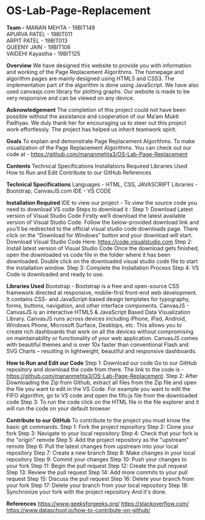 # OS-Lab-Page-Replacement

**Team -** 
MANAN MEHTA - 19BIT149<br/>
APURVA PATEL - 19BIT011<br/>
ARPIT PATEL - 19BIT013<br/>
QUEENY JAIN - 19BIT106<br/>
VAIDEHI Kayastha - 19BIT125<br/>

**Overview**
We have designed this website to provide you with information and working of the Page Replacement Algorithms. The homepage and algorithm pages are mainly designed using HTML5 and CSS3. The implementation part of the algorithm is done using JavaScript. We have also used canvasjs.com library for plotting graphs. Our website is made to be very responsive and can be viewed on any device. 

**Acknowledgement**
The completion of this project could not have been possible without the assistance and cooperation of our Ma’am Mukti Padhyav. We duly thank her for encouraging us to steer out this project work effortlessly. The project has helped us inherit teamwork spirit.

**Goals**
To explain and demonstrate Page Replacement Algorithms.
To make visualization of the Page Replacement Algorithms.
You can check out our code at - https://github.com/mananmehta3/OS-Lab-Page-Replacement

**Contents**
Technical Specifications 
Installations Required
Libraries Used 
How to Run and Edit
Contribute to our GitHub 
References

**Technical Specifications**
Languages - 
HTML, CSS, JAVASCRIPT
Libraries - 
Bootstrap, CanvasJS.com
IDE - 
VS CODE

**Installation Required**
IDE to view our project - 
To view the source code you need to download VS code
Steps to download it :
Step 1: Download Latest version of Visual Studio Code
Firstly we’ll download the latest available version of Visual Studio Code. Follow the below-provided download link and you’ll be redirected to the official visual studio code downloads page. There click on the “Download for Windows” button and your download will start. Download Visual Studio Code Here: https://code.visualstudio.com
Step 2: Install latest version of Visual Studio Code
Once the download gets finished, open the downloaded vs code file in the folder where it has been downloaded. Double click on the downloaded visual studio code file to start the installation window.
Step 3: Complete the Installation Process
Step 4: VS Code is downloaded and ready to use.

**Libraries Used**
Bootstrap - 
Bootstrap is a free and open-source CSS framework directed at responsive, mobile-first front-end web development. It contains CSS- and JavaScript-based design templates for typography, forms, buttons, navigation, and other interface components.
CanvasJS - 
CanvasJS is an interactive HTML5 & JavaScript Based Data Visualization Library. CanvasJS runs across devices including iPhone, iPad, Android, Windows Phone, Microsoft Surface, Desktops, etc. This allows you to create rich dashboards that work on all the devices without compromising on maintainability or functionality of your web application. CanvasJS comes with beautiful themes and is over 10x faster than conventional Flash and SVG Charts – resulting in lightweight, beautiful and responsive dashboards.

**How to Run and Edit our Code**
Step 1: Download our code 
Go to our GitHub repository and download the code from there. The link to the code is - https://github.com/mananmehta3/OS-Lab-Page-Replacement.
Step 2: After Downloading the Zip from Github, extract all files from the Zip file and open the file you want to edit in the VS Code.
For example you want to edit the FIFO algorithm, go to VS code and open the fifo.js file from the downloaded code
Step 3: To run the code click on the HTML file in the file explorer and it will run the code on your default browser

**Contribute to our GitHub**
To contribute to the project you must know the basic git commands.
Step 1: Fork the project repository
Step 2: Clone your fork
Step 3: Navigate to your local repository
Step 4: Check that your fork is the "origin" remote
Step 5: Add the project repository as the "upstream" remote
Step 6: Pull the latest changes from upstream into your local repository
Step 7: Create a new branch
Step 8: Make changes in your local repository
Step 9: Commit your changes
Step 10: Push your changes to your fork
Step 11: Begin the pull request
Step 12: Create the pull request
Step 13: Review the pull request
Step 14: Add more commits to your pull request
Step 15: Discuss the pull request
Step 16: Delete your branch from your fork
Step 17: Delete your branch from your local repository
Step 18: Synchronize your fork with the project repository
And it's done.

**References**
https://www.geeksforgeeks.org/
https://stackoverflow.com/
https://www.dataschool.io/how-to-contribute-on-github/
